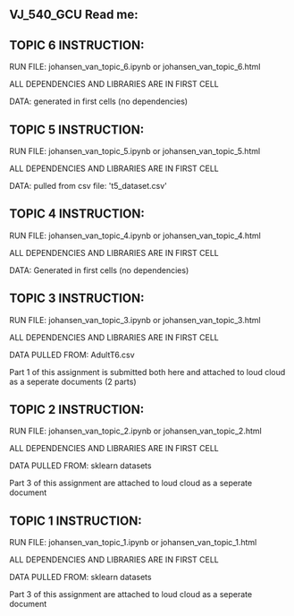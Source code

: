## VJ_540_GCU Read me:

## TOPIC 6 INSTRUCTION:

RUN FILE: johansen_van_topic_6.ipynb or johansen_van_topic_6.html 

ALL DEPENDENCIES AND LIBRARIES ARE IN FIRST CELL

DATA: generated in first cells (no dependencies)


## TOPIC 5 INSTRUCTION:

RUN FILE: johansen_van_topic_5.ipynb or johansen_van_topic_5.html 

ALL DEPENDENCIES AND LIBRARIES ARE IN FIRST CELL

DATA: pulled from csv file: 't5_dataset.csv' 


## TOPIC 4 INSTRUCTION:

RUN FILE: johansen_van_topic_4.ipynb or johansen_van_topic_4.html 

ALL DEPENDENCIES AND LIBRARIES ARE IN FIRST CELL

DATA: Generated in first cells (no dependencies) 


## TOPIC 3 INSTRUCTION:

RUN FILE: johansen_van_topic_3.ipynb or johansen_van_topic_3.html 

ALL DEPENDENCIES AND LIBRARIES ARE IN FIRST CELL

DATA PULLED FROM: AdultT6.csv 

Part 1 of this assignment is submitted both here and attached to loud cloud as a seperate documents (2 parts)


## TOPIC 2 INSTRUCTION:

RUN FILE: johansen_van_topic_2.ipynb or johansen_van_topic_2.html 

ALL DEPENDENCIES AND LIBRARIES ARE IN FIRST CELL

DATA PULLED FROM: sklearn datasets

Part 3 of this assignment are attached to loud cloud as a seperate document


## TOPIC 1 INSTRUCTION:

RUN FILE: johansen_van_topic_1.ipynb or johansen_van_topic_1.html 

ALL DEPENDENCIES AND LIBRARIES ARE IN FIRST CELL

DATA PULLED FROM: sklearn datasets

Part 3 of this assignment are attached to loud cloud as a seperate document
